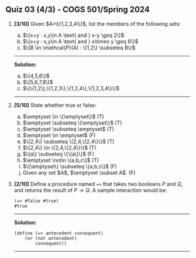 Quiz 03 (4/3) - COGS 501/Spring 2024
------------------------------------

1. **[3/10]** Given $A=\\{1,2,3,4\\}$, list the members of the following sets: 

   <ol type='a'>
        <li>$\{x+y : x,y\in A \text{ and } x-y \geq 2\}$ </li>
        <li>$\{x+y : x,y\in A \text{ and } x\times y \geq 6\}$</li>
        <li>$\{B \in \mathcal{P}(A) : \{1,2\} \subseteq B\}$</li>
   </ol>

   ---

   **Solution:**

   <ol type='a'>
   <li>$\{4,5,6\}$ </li>
   <li>$\{5,6,7,8\}$</li>
   <li>$\{\{1,2\},\{1,2,3\},\{1,2,4\},\{1,2,3,4\}\}$</li>
   </ol>


   ---

1. **[5/10]** State whether <span class=green>true</span> or <span class=red>false</span>:


    <ol type='a'>
        <li class=green>$\emptyset \in \{\emptyset\}$ (T)</li>
        <li class=green>$\emptyset \subseteq \{\emptyset\}$ (T)</li>
        <li class=green>$\emptyset \subseteq \emptyset$ (T)</li>
        <li class=red>$\emptyset \in \emptyset$ (F)</li>
        <li class=green>$\{2,4\} \subseteq \{2,4,\{2,4\}\}$ (T)</li>
        <li class=green>$\{2,4\} \in \{2,4,\{2,4\}\}$ (T)</li>
        <li class=red>$\{a\} \subseteq \{\{a\}\}$ (F)</li>
        <li class=green>$\emptyset \notin \{a,b,c\}$ (T)</li>
        <li class=red>$\{\emptyset\} \subseteq \{a,b,c\}$ (F)</li>
        <li class=red>Given any set $A$, $\emptyset \subset A$. (F)</li>
    </ol>

1. **[2/10]** Define a procedure named `=>` that takes two booleans $P$ and $Q$, and returns
   the result of $P\rightarrow Q$. A sample interaction would be:

    ```racket
    (=> #false #true)
    #true
    ```

    ---

    **Solution:**

    ```racket
    (define (=> antecedent consequent)
        (or (not antecedent)
            consequent))
    ```

    ---
